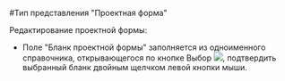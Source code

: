 ﻿#Тип представления "Проектная форма" 


Редактирование проектной формы: 

* Поле "Бланк проектной формы" заполняется из одноименного справочника, открывающегося по кнопке Выбор ![](topic:Com.AddFiles.Btn_select.png), подтвердить выбранный бланк двойным щелчком левой кнопки мыши.